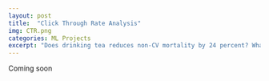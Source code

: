```yaml
---
layout: post
title:  "Click Through Rate Analysis"
img: CTR.png
categories: ML Projects
excerpt: "Does drinking tea reduces non-CV mortality by 24 percent? What all confounding factors we tend to overlook during observational case study?   "
---
```


Coming soon
